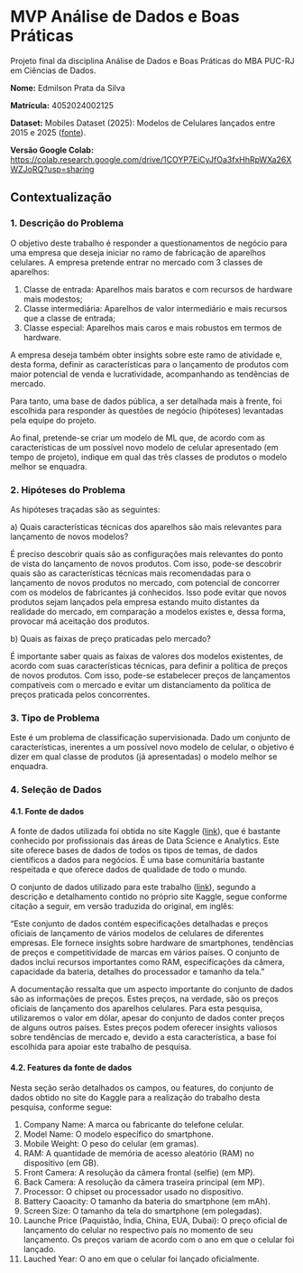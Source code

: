 # MVP Análise de Dados e Boas Práticas

Projeto final da disciplina Análise de Dados e Boas Práticas do MBA PUC-RJ em Ciências de Dados.

**Nome:** Edmilson Prata da Silva

**Matrícula:** 4052024002125

**Dataset:** Mobiles Dataset (2025): Modelos de Celulares lançados entre 2015 e 2025 ([fonte](https://www.kaggle.com/datasets/abdulmalik1518/mobiles-dataset-2025/data)).

**Versão Google Colab:** https://colab.research.google.com/drive/1COYP7EiCyJfOa3fxHhRpWXa26XWZJoRQ?usp=sharing


## Contextualização

### 1. Descrição do Problema

O objetivo deste trabalho é responder a questionamentos de negócio para uma empresa que deseja iniciar no ramo de fabricação de aparelhos celulares. A empresa pretende entrar no mercado com 3 classes de aparelhos:

1. Classe de entrada: Aparelhos mais baratos e com recursos de hardware mais modestos;
2. Classe intermediária: Aparelhos de valor intermediário e mais recursos que a classe de entrada;
3. Classe especial: Aparelhos mais caros e mais robustos em termos de hardware.

A empresa deseja também obter insights sobre este ramo de atividade e, desta forma, definir as características para o lançamento de produtos com maior potencial de venda e lucratividade, acompanhando as tendências de mercado.

Para tanto, uma base de dados pública, a ser detalhada mais à frente, foi escolhida para responder às questões de negócio (hipóteses) levantadas pela equipe do projeto.

Ao final, pretende-se criar um modelo de ML que, de acordo com as características de um possível novo modelo de celular apresentado (em tempo de projeto), indique em qual das três classes de produtos o modelo melhor se enquadra.


### 2. Hipóteses do Problema

As hipóteses traçadas são as seguintes:

a) Quais características técnicas dos aparelhos são mais relevantes para lançamento de novos modelos?

É preciso descobrir quais são as configurações mais relevantes do ponto de vista do lançamento de novos produtos. Com isso, pode-se descobrir quais são as características técnicas mais recomendadas para o lançamento de novos produtos no mercado, com potencial de concorrer com os modelos de fabricantes já conhecidos. Isso pode evitar que novos produtos sejam lançados pela empresa estando muito distantes da realidade do mercado, em comparação a modelos existes e, dessa forma, provocar má aceitação dos produtos.

b) Quais as faixas de preço praticadas pelo mercado?

É importante saber quais as faixas de valores dos modelos existentes, de acordo com suas características técnicas, para definir a política de preços de novos produtos. Com isso, pode-se estabelecer preços de lançamentos compatíveis com o mercado e evitar um distanciamento da política de preços praticada pelos concorrentes.


### 3. Tipo de Problema

Este é um problema de classificação supervisionada. Dado um conjunto de características, inerentes a um possível novo modelo de celular, o objetivo é dizer em qual classe de produtos (já apresentadas) o modelo melhor se enquadra.


### 4. Seleção de Dados

#### 4.1. Fonte de dados

A fonte de dados utilizada foi obtida no site Kaggle ([link](https://www.kaggle.com/)), que é bastante conhecido por profissionais das áreas de Data Science e Analytics. Este site oferece bases de dados de todos os tipos de temas, de dados científicos a dados para negócios. É uma base comunitária bastante respeitada e que oferece dados de qualidade de todo o mundo.

O conjunto de dados utilizado para este trabalho ([link](https://www.kaggle.com/datasets/abdulmalik1518/mobiles-dataset-2025/data)), segundo a descrição e detalhamento contido no próprio site Kaggle, segue conforme citação a seguir, em versão traduzida do original, em inglês:

“Este conjunto de dados contém especificações detalhadas e preços oficiais de lançamento de vários modelos de celulares de diferentes empresas. Ele fornece insights sobre hardware de smartphones, tendências de preços e competitividade de marcas em vários países. O conjunto de dados inclui recursos importantes como RAM, especificações da câmera, capacidade da bateria, detalhes do processador e tamanho da tela.”

A documentação ressalta que um aspecto importante do conjunto de dados são as informações de preços. Estes preços, na verdade, são os preços oficiais de lançamento dos aparelhos celulares. Para esta pesquisa, utilizaremos o valor em dólar, apesar do conjunto de dados conter preços de alguns outros países. Estes preços podem oferecer insights valiosos sobre tendências de mercado e, devido a esta característica, a base foi escolhida para apoiar este trabalho de pesquisa.


#### 4.2. Features da fonte de dados

Nesta seção serão detalhados os campos, ou features, do conjunto de dados obtido no site do Kaggle para a realização do trabalho desta pesquisa, conforme segue:

1. Company Name: A marca ou fabricante do telefone celular.
2. Model Name: O modelo específico do smartphone.
3. Mobile Weight: O peso do celular (em gramas).
4. RAM: A quantidade de memória de acesso aleatório (RAM) no dispositivo (em GB).
5. Front Camera: A resolução da câmera frontal (selfie) (em MP).
6. Back Camera: A resolução da câmera traseira principal (em MP).
7. Processor: O chipset ou processador usado no dispositivo.
8. Battery Caoacity: O tamanho da bateria do smartphone (em mAh).
9. Screen Size: O tamanho da tela do smartphone (em polegadas).
10. Launche Price (Paquistão, Índia, China, EUA, Dubai): O preço oficial de lançamento do celular no respectivo país no momento de seu lançamento. Os preços variam de acordo com o ano em que o celular foi lançado.
11. Lauched Year: O ano em que o celular foi lançado oficialmente.
